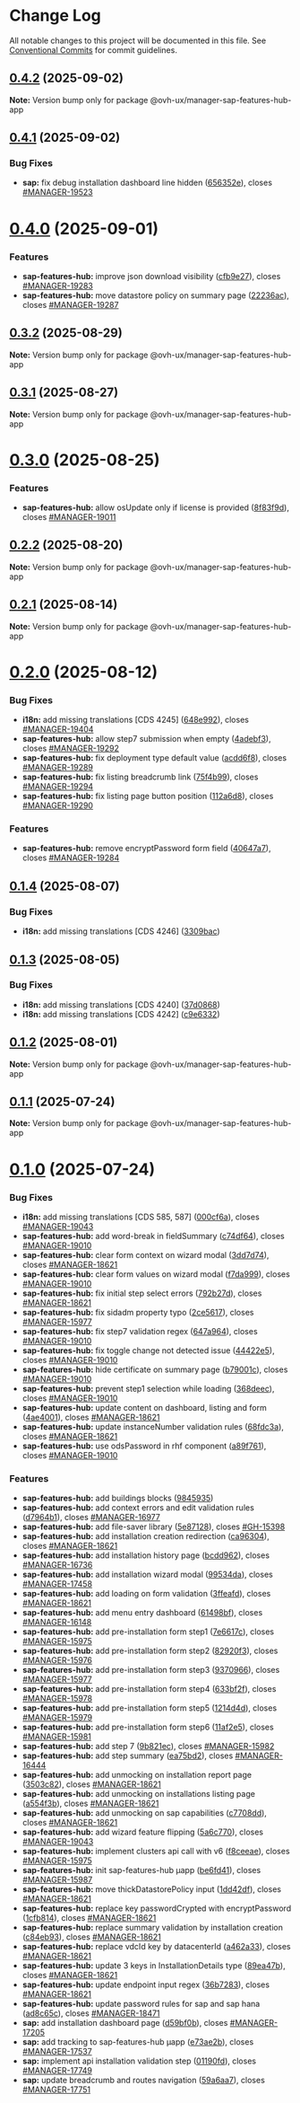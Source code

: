 # Change Log

All notable changes to this project will be documented in this file.
See [Conventional Commits](https://conventionalcommits.org) for commit guidelines.

## [0.4.2](https://github.com/ovh/manager/compare/@ovh-ux/manager-sap-features-hub-app@0.4.1...@ovh-ux/manager-sap-features-hub-app@0.4.2) (2025-09-02)

**Note:** Version bump only for package @ovh-ux/manager-sap-features-hub-app





## [0.4.1](https://github.com/ovh/manager/compare/@ovh-ux/manager-sap-features-hub-app@0.4.0...@ovh-ux/manager-sap-features-hub-app@0.4.1) (2025-09-02)


### Bug Fixes

* **sap:** fix debug installation dashboard line hidden ([656352e](https://github.com/ovh/manager/commit/656352e9a9272b2ed11814130f5e908226641f44)), closes [#MANAGER-19523](https://github.com/ovh/manager/issues/MANAGER-19523)





# [0.4.0](https://github.com/ovh/manager/compare/@ovh-ux/manager-sap-features-hub-app@0.3.2...@ovh-ux/manager-sap-features-hub-app@0.4.0) (2025-09-01)


### Features

* **sap-features-hub:** improve json download visibility ([cfb9e27](https://github.com/ovh/manager/commit/cfb9e274dbc52d39b5ed7581a1b977f816778846)), closes [#MANAGER-19283](https://github.com/ovh/manager/issues/MANAGER-19283)
* **sap-features-hub:** move datastore policy on summary page ([22236ac](https://github.com/ovh/manager/commit/22236ac5d837202280291af3c803dab64fbd35d9)), closes [#MANAGER-19287](https://github.com/ovh/manager/issues/MANAGER-19287)





## [0.3.2](https://github.com/ovh/manager/compare/@ovh-ux/manager-sap-features-hub-app@0.3.1...@ovh-ux/manager-sap-features-hub-app@0.3.2) (2025-08-29)

**Note:** Version bump only for package @ovh-ux/manager-sap-features-hub-app





## [0.3.1](https://github.com/ovh/manager/compare/@ovh-ux/manager-sap-features-hub-app@0.3.0...@ovh-ux/manager-sap-features-hub-app@0.3.1) (2025-08-27)

**Note:** Version bump only for package @ovh-ux/manager-sap-features-hub-app





# [0.3.0](https://github.com/ovh/manager/compare/@ovh-ux/manager-sap-features-hub-app@0.2.2...@ovh-ux/manager-sap-features-hub-app@0.3.0) (2025-08-25)


### Features

* **sap-features-hub:** allow osUpdate only if license is provided ([8f83f9d](https://github.com/ovh/manager/commit/8f83f9d8415cfce0cafb61e17943645326b95532)), closes [#MANAGER-19011](https://github.com/ovh/manager/issues/MANAGER-19011)





## [0.2.2](https://github.com/ovh/manager/compare/@ovh-ux/manager-sap-features-hub-app@0.2.1...@ovh-ux/manager-sap-features-hub-app@0.2.2) (2025-08-20)

**Note:** Version bump only for package @ovh-ux/manager-sap-features-hub-app





## [0.2.1](https://github.com/ovh/manager/compare/@ovh-ux/manager-sap-features-hub-app@0.2.0...@ovh-ux/manager-sap-features-hub-app@0.2.1) (2025-08-14)

**Note:** Version bump only for package @ovh-ux/manager-sap-features-hub-app





# [0.2.0](https://github.com/ovh/manager/compare/@ovh-ux/manager-sap-features-hub-app@0.1.4...@ovh-ux/manager-sap-features-hub-app@0.2.0) (2025-08-12)


### Bug Fixes

* **i18n:** add missing translations [CDS 4245] ([648e992](https://github.com/ovh/manager/commit/648e992f11b7668c68c79d35bcbf3556382d4254)), closes [#MANAGER-19404](https://github.com/ovh/manager/issues/MANAGER-19404)
* **sap-features-hub:** allow step7 submission when empty ([4adebf3](https://github.com/ovh/manager/commit/4adebf310d09306783c934222f3bb177cf59140c)), closes [#MANAGER-19292](https://github.com/ovh/manager/issues/MANAGER-19292)
* **sap-features-hub:** fix deployment type default value ([acdd6f8](https://github.com/ovh/manager/commit/acdd6f8aad28dce635b2001c16be36d59da191b4)), closes [#MANAGER-19289](https://github.com/ovh/manager/issues/MANAGER-19289)
* **sap-features-hub:** fix listing breadcrumb link ([75f4b99](https://github.com/ovh/manager/commit/75f4b99490ee1a1f5d127f09c262ecce363a4320)), closes [#MANAGER-19294](https://github.com/ovh/manager/issues/MANAGER-19294)
* **sap-features-hub:** fix listing page button position ([112a6d8](https://github.com/ovh/manager/commit/112a6d8e887457c06d2685053bd9cd9f7a6968d2)), closes [#MANAGER-19290](https://github.com/ovh/manager/issues/MANAGER-19290)


### Features

* **sap-features-hub:** remove encryptPassword form field ([40647a7](https://github.com/ovh/manager/commit/40647a7c2afb5bb5221419878149c7e91d8514de)), closes [#MANAGER-19284](https://github.com/ovh/manager/issues/MANAGER-19284)





## [0.1.4](https://github.com/ovh/manager/compare/@ovh-ux/manager-sap-features-hub-app@0.1.3...@ovh-ux/manager-sap-features-hub-app@0.1.4) (2025-08-07)


### Bug Fixes

* **i18n:** add missing translations [CDS 4246] ([3309bac](https://github.com/ovh/manager/commit/3309bac5768d340ab4d0b180e100e57add0a33ef))





## [0.1.3](https://github.com/ovh/manager/compare/@ovh-ux/manager-sap-features-hub-app@0.1.2...@ovh-ux/manager-sap-features-hub-app@0.1.3) (2025-08-05)


### Bug Fixes

* **i18n:** add missing translations [CDS 4240] ([37d0868](https://github.com/ovh/manager/commit/37d08686e5ab54083f68e1040cf092fc057674ca))
* **i18n:** add missing translations [CDS 4242] ([c9e6332](https://github.com/ovh/manager/commit/c9e6332f8671b04a3080c6d103dd76162e33f582))





## [0.1.2](https://github.com/ovh/manager/compare/@ovh-ux/manager-sap-features-hub-app@0.1.1...@ovh-ux/manager-sap-features-hub-app@0.1.2) (2025-08-01)

**Note:** Version bump only for package @ovh-ux/manager-sap-features-hub-app





## [0.1.1](https://github.com/ovh/manager/compare/@ovh-ux/manager-sap-features-hub-app@0.1.0...@ovh-ux/manager-sap-features-hub-app@0.1.1) (2025-07-24)

**Note:** Version bump only for package @ovh-ux/manager-sap-features-hub-app





# [0.1.0](https://github.com/ovh/manager/compare/@ovh-ux/manager-sap-features-hub-app@0.0.0...@ovh-ux/manager-sap-features-hub-app@0.1.0) (2025-07-24)


### Bug Fixes

* **i18n:** add missing translations [CDS 585, 587] ([000cf6a](https://github.com/ovh/manager/commit/000cf6add15ca76d09a78d5bf85f3c02eaebc7b0)), closes [#MANAGER-19043](https://github.com/ovh/manager/issues/MANAGER-19043)
* **sap-features-hub:** add word-break in fieldSummary ([c74df64](https://github.com/ovh/manager/commit/c74df648674d03e1b33e9ec6cb9a4564548f5c3b)), closes [#MANAGER-19010](https://github.com/ovh/manager/issues/MANAGER-19010)
* **sap-features-hub:** clear form context on wizard modal ([3dd7d74](https://github.com/ovh/manager/commit/3dd7d7437de2bc27163d418dd0615aaefa4f1977)), closes [#MANAGER-18621](https://github.com/ovh/manager/issues/MANAGER-18621)
* **sap-features-hub:** clear form values on wizard modal ([f7da999](https://github.com/ovh/manager/commit/f7da9990305f2648a89480da63418db4beb54461)), closes [#MANAGER-19010](https://github.com/ovh/manager/issues/MANAGER-19010)
* **sap-features-hub:** fix initial step select errors ([792b27d](https://github.com/ovh/manager/commit/792b27d3be95ff5635efc1f2a704b0785b3ccd2c)), closes [#MANAGER-18621](https://github.com/ovh/manager/issues/MANAGER-18621)
* **sap-features-hub:** fix sidadm property typo ([2ce5617](https://github.com/ovh/manager/commit/2ce5617ceb470f9356f1d9d08e1cda7599c98df7)), closes [#MANAGER-15977](https://github.com/ovh/manager/issues/MANAGER-15977)
* **sap-features-hub:** fix step7 validation regex ([647a964](https://github.com/ovh/manager/commit/647a9642e06c6033ac5af958030a33fd5831deed)), closes [#MANAGER-19010](https://github.com/ovh/manager/issues/MANAGER-19010)
* **sap-features-hub:** fix toggle change not detected issue ([44422e5](https://github.com/ovh/manager/commit/44422e5b445c312a14264447a87496d9ba54a18c)), closes [#MANAGER-19010](https://github.com/ovh/manager/issues/MANAGER-19010)
* **sap-features-hub:** hide certificate on summary page ([b79001c](https://github.com/ovh/manager/commit/b79001c2ff2988513f8c25a66a52fbd255023504)), closes [#MANAGER-19010](https://github.com/ovh/manager/issues/MANAGER-19010)
* **sap-features-hub:** prevent step1 selection while loading ([368deec](https://github.com/ovh/manager/commit/368deec313ab910d23bca0963f711e5adbdea915)), closes [#MANAGER-19010](https://github.com/ovh/manager/issues/MANAGER-19010)
* **sap-features-hub:** update content on dashboard, listing and form ([4ae4001](https://github.com/ovh/manager/commit/4ae4001c3c6fe9a4f3d025c1bf14f14564e9356f)), closes [#MANAGER-18621](https://github.com/ovh/manager/issues/MANAGER-18621)
* **sap-features-hub:** update instanceNumber validation rules ([68fdc3a](https://github.com/ovh/manager/commit/68fdc3a99cf0594d1df1f8ed52235b465ada8912)), closes [#MANAGER-18621](https://github.com/ovh/manager/issues/MANAGER-18621)
* **sap-features-hub:** use odsPassword in rhf component ([a89f761](https://github.com/ovh/manager/commit/a89f76122d6243ad59325066ec9c2a23924cafe0)), closes [#MANAGER-19010](https://github.com/ovh/manager/issues/MANAGER-19010)


### Features

* **sap-features-hub:** add buildings blocks ([9845935](https://github.com/ovh/manager/commit/9845935bce399f6b419274094331b4af0dfe4850))
* **sap-features-hub:** add context errors and edit validation rules ([d7964b1](https://github.com/ovh/manager/commit/d7964b1b49c363e6d38e61f2ef881884696e4bfd)), closes [#MANAGER-16977](https://github.com/ovh/manager/issues/MANAGER-16977)
* **sap-features-hub:** add file-saver library ([5e87128](https://github.com/ovh/manager/commit/5e871288b3d7f0153a25123e7c1cb16870d267c7)), closes [#GH-15398](https://github.com/ovh/manager/issues/GH-15398)
* **sap-features-hub:** add installation creation redirection ([ca96304](https://github.com/ovh/manager/commit/ca963047d39697966843c6c347dc38ca88934e61)), closes [#MANAGER-18621](https://github.com/ovh/manager/issues/MANAGER-18621)
* **sap-features-hub:** add installation history page ([bcdd962](https://github.com/ovh/manager/commit/bcdd962c786cfd5641efb5bc4a5187a4047a3cbe)), closes [#MANAGER-16736](https://github.com/ovh/manager/issues/MANAGER-16736)
* **sap-features-hub:** add installation wizard modal ([99534da](https://github.com/ovh/manager/commit/99534dafa97ca8077f78bc54c82e850babb78a92)), closes [#MANAGER-17458](https://github.com/ovh/manager/issues/MANAGER-17458)
* **sap-features-hub:** add loading on form validation ([3ffeafd](https://github.com/ovh/manager/commit/3ffeafd1404bb6cdf052f9962b986e731c16d7bb)), closes [#MANAGER-18621](https://github.com/ovh/manager/issues/MANAGER-18621)
* **sap-features-hub:** add menu entry dashboard ([61498bf](https://github.com/ovh/manager/commit/61498bfb7dc144032bc4740860ed0787eb431856)), closes [#MANAGER-16148](https://github.com/ovh/manager/issues/MANAGER-16148)
* **sap-features-hub:** add pre-installation form step1 ([7e6617c](https://github.com/ovh/manager/commit/7e6617c8adca793acdce98991a8300bf7d530c0c)), closes [#MANAGER-15975](https://github.com/ovh/manager/issues/MANAGER-15975)
* **sap-features-hub:** add pre-installation form step2 ([82920f3](https://github.com/ovh/manager/commit/82920f3e87920797ef17d1b0388c0445df68c7fa)), closes [#MANAGER-15976](https://github.com/ovh/manager/issues/MANAGER-15976)
* **sap-features-hub:** add pre-installation form step3 ([9370966](https://github.com/ovh/manager/commit/9370966a09c6e9c4e405152f491d5488a0c3f29a)), closes [#MANAGER-15977](https://github.com/ovh/manager/issues/MANAGER-15977)
* **sap-features-hub:** add pre-installation form step4 ([633bf2f](https://github.com/ovh/manager/commit/633bf2feb5c6ed490802456f6f248e798110b4a2)), closes [#MANAGER-15978](https://github.com/ovh/manager/issues/MANAGER-15978)
* **sap-features-hub:** add pre-installation form step5 ([1214d4d](https://github.com/ovh/manager/commit/1214d4d1e2f940dae9b5b9614396d6317c418469)), closes [#MANAGER-15979](https://github.com/ovh/manager/issues/MANAGER-15979)
* **sap-features-hub:** add pre-installation form step6 ([11af2e5](https://github.com/ovh/manager/commit/11af2e555b6d21d5dc34eb676ed84e832f8c39cc)), closes [#MANAGER-15981](https://github.com/ovh/manager/issues/MANAGER-15981)
* **sap-features-hub:** add step 7 ([9b821ec](https://github.com/ovh/manager/commit/9b821ece7c0e3b0b24e761b23ebcb5c89f77bba2)), closes [#MANAGER-15982](https://github.com/ovh/manager/issues/MANAGER-15982)
* **sap-features-hub:** add step summary ([ea75bd2](https://github.com/ovh/manager/commit/ea75bd2970f6fd6c343594ccb59f11ddba801c61)), closes [#MANAGER-16444](https://github.com/ovh/manager/issues/MANAGER-16444)
* **sap-features-hub:** add unmocking on installation report page ([3503c82](https://github.com/ovh/manager/commit/3503c82c3ac9280bc3188925419a524d989122cd)), closes [#MANAGER-18621](https://github.com/ovh/manager/issues/MANAGER-18621)
* **sap-features-hub:** add unmocking on installations listing page ([a554f3b](https://github.com/ovh/manager/commit/a554f3b603e1607f735a58977a720862a037d47e)), closes [#MANAGER-18621](https://github.com/ovh/manager/issues/MANAGER-18621)
* **sap-features-hub:** add unmocking on sap capabilities ([c7708dd](https://github.com/ovh/manager/commit/c7708ddddc1d5c70db9add908ef9a31616163d8b)), closes [#MANAGER-18621](https://github.com/ovh/manager/issues/MANAGER-18621)
* **sap-features-hub:** add wizard feature flipping ([5a6c770](https://github.com/ovh/manager/commit/5a6c770838f845125b2c09a0433ca54be3e8da64)), closes [#MANAGER-19043](https://github.com/ovh/manager/issues/MANAGER-19043)
* **sap-features-hub:** implement clusters api call with v6 ([f8ceeae](https://github.com/ovh/manager/commit/f8ceeaeb0a47b9d8824cbcfa3113de9a4eb9aca5)), closes [#MANAGER-15975](https://github.com/ovh/manager/issues/MANAGER-15975)
* **sap-features-hub:** init sap-features-hub µapp ([be6fd41](https://github.com/ovh/manager/commit/be6fd417af7582eefe507c5154b579047b98fe21)), closes [#MANAGER-15987](https://github.com/ovh/manager/issues/MANAGER-15987)
* **sap-features-hub:** move thickDatastorePolicy input ([1dd42df](https://github.com/ovh/manager/commit/1dd42dfd6ee63826b01d588b888aaa1de626a701)), closes [#MANAGER-18621](https://github.com/ovh/manager/issues/MANAGER-18621)
* **sap-features-hub:** replace key passwordCrypted with encryptPassword ([1cfb814](https://github.com/ovh/manager/commit/1cfb8140f1f1f800b4a8869223cc15f802211239)), closes [#MANAGER-18621](https://github.com/ovh/manager/issues/MANAGER-18621)
* **sap-features-hub:** replace summary validation by installation creation ([c84eb93](https://github.com/ovh/manager/commit/c84eb93e7b1b1f39b01cefa398ee76cd175bd71d)), closes [#MANAGER-18621](https://github.com/ovh/manager/issues/MANAGER-18621)
* **sap-features-hub:** replace vdcId key by datacenterId ([a462a33](https://github.com/ovh/manager/commit/a462a330c7f62ed0a2e6ab37103bd1bca7f96771)), closes [#MANAGER-18621](https://github.com/ovh/manager/issues/MANAGER-18621)
* **sap-features-hub:** update 3 keys in InstallationDetails type ([89ea47b](https://github.com/ovh/manager/commit/89ea47b1ca2c2ac79b54931abdbe998de8c5c4d6)), closes [#MANAGER-18621](https://github.com/ovh/manager/issues/MANAGER-18621)
* **sap-features-hub:** update endpoint input regex ([36b7283](https://github.com/ovh/manager/commit/36b728337eadbabaa28a44ea92345a0f58254b9e)), closes [#MANAGER-18621](https://github.com/ovh/manager/issues/MANAGER-18621)
* **sap-features-hub:** update password rules for sap and sap hana ([ad8c65c](https://github.com/ovh/manager/commit/ad8c65c7320a8f9b7d6dc8a47b9c29df5e7a89cd)), closes [#MANAGER-18471](https://github.com/ovh/manager/issues/MANAGER-18471)
* **sap:** add installation dashboard page ([d59bf0b](https://github.com/ovh/manager/commit/d59bf0bbdf849668f712c0d0d455fbe46f51b1d9)), closes [#MANAGER-17205](https://github.com/ovh/manager/issues/MANAGER-17205)
* **sap:** add tracking to sap-features-hub µapp ([e73ae2b](https://github.com/ovh/manager/commit/e73ae2ba11bc0d148f16225de5c02fa4f14ee15b)), closes [#MANAGER-17537](https://github.com/ovh/manager/issues/MANAGER-17537)
* **sap:** implement api installation validation step ([01190fd](https://github.com/ovh/manager/commit/01190fdd2060eae55fa0624509af2946a202e914)), closes [#MANAGER-17749](https://github.com/ovh/manager/issues/MANAGER-17749)
* **sap:** update breadcrumb and routes navigation ([59a6aa7](https://github.com/ovh/manager/commit/59a6aa709b90aafd1c42108d224966be1e98b97a)), closes [#MANAGER-17751](https://github.com/ovh/manager/issues/MANAGER-17751)
